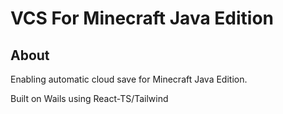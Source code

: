 # VCS For Minecraft Java Edition

## About

Enabling automatic cloud save for Minecraft Java Edition. 

Built on Wails using React-TS/Tailwind